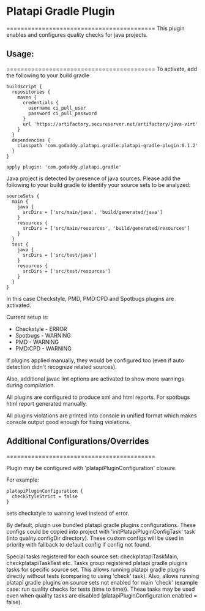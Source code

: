 # Platapi Gradle Plugin
==========================================
This plugin enables and configures quality checks for java projects.

## Usage:
==========================================
To activate, add the following to your build gradle
```
buildscript {
  repositories {
    maven {
      credentials {
        username ci_pull_user
        password ci_pull_password
      }
      url 'https://artifactory.secureserver.net/artifactory/java-virt'
    }
  }
  dependencies {
    classpath 'com.godaddy.platapi.gradle:platapi-gradle-plugin:0.1.2'
  }
}

apply plugin: 'com.godaddy.platapi.gradle'

```

Java project is detected by presence of java sources. Please add the following to your build gradle to identify your source sets to be analyzed:

```
sourceSets {
  main {
    java {
      srcDirs = ['src/main/java', 'build/generated/java']
    }
    resources {
      srcDirs = ['src/main/resources', 'build/generated/resources']
    }
  }
  test {
    java {
      srcDirs = ['src/test/java']
    }
    resources {
      srcDirs = ['src/test/resources']
    }
  }
}
```

In this case Checkstyle, PMD, PMD:CPD and Spotbugs plugins are activated.

Current setup is:
- Checkstyle - ERROR
- Spotbugs - WARNING
- PMD - WARNING
- PMD:CPD - WARNING

If plugins applied manually, they would be configured too (even if auto detection didn't recognize related sources).

Also, additional javac lint options are activated to show more warnings during compilation.

All plugins are configured to produce xml and html reports. For spotbugs html report generated manually.

All plugins violations are printed into console in unified format which makes console output good enough for fixing violations.

## Additional Configurations/Overrides
==========================================

Plugin may be configured with 'platapiPluginConfiguration' closure.

For example:
```
platapiPluginConfiguration {
  checkStyleStrict = false
}
```
sets checkstyle to warning level instead of error.


By default, plugin use bundled platapi gradle plugins configurations. These configs could be copied into project with 'initPlatapiPluginConfigTask' task (into quality.configDir directory). These custom configs will be used in priority with fallback to default config if config not found.

Special tasks registered for each source set: checkplatapiTaskMain, checkplatapiTaskTest etc. Tasks group registered platapi gradle plugins tasks for specific source set. This allows running platapi gradle plugins directly without tests (comparing to using 'check' task). Also, allows running platapi gradle plugins on source sets not enabled for main 'check' (example case: run quality checks for tests (time to time)). These tasks may be used even when quality tasks are disabled (platapiPluginConfiguration.enabled = false).

